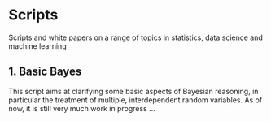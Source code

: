 # Scripts
Scripts and white papers on a range of topics in statistics, data science and machine learning

## 1. Basic Bayes
This script aims at clarifying some basic aspects of Bayesian reasoning, in particular the treatment of multiple, interdependent random variables.
As of now, it is still very much work in progress ...

